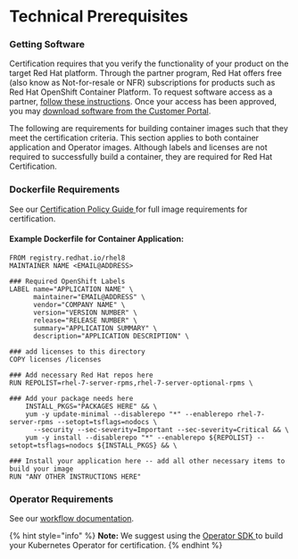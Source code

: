 # Technical Prerequisites

### Getting Software

Certification requires that you verify the functionality of your product on the target Red Hat platform. Through the partner program, Red Hat offers free (also know as Not-for-resale or NFR) subscriptions for products such as Red Hat OpenShift Container Platform. To request software access as a partner, [follow these instructions](https://redhat-connect.gitbook.io/red-hat-partner-connect-general-guide/benefits/software-access). Once your access has been approved, you may [download software from the Customer Portal](https://access.redhat.com/downloads/).

The following are requirements for building container images such that they meet the certification criteria. This section applies to both container application and Operator images. Although labels and licenses are not required to successfully build a container, they are required for Red Hat Certification.&#x20;

### Dockerfile Requirements

See our [Certification Policy Guide ](https://access.redhat.com/documentation/en-us/red\_hat\_openshift\_certification/4.9/html-single/red\_hat\_openshift\_software\_certification\_policy\_guide/index#assembly-requirements-for-container-images\_openshift-sw-cert-policy-introduction)for full image requirements for certification.

#### **Example Dockerfile for Container Application:**&#x20;

```
FROM registry.redhat.io/rhel8
MAINTAINER NAME <EMAIL@ADDRESS>

### Required OpenShift Labels 
LABEL name="APPLICATION NAME" \
      maintainer="EMAIL@ADDRESS" \
      vendor="COMPANY NAME" \
      version="VERSION NUMBER" \
      release="RELEASE NUMBER" \
      summary="APPLICATION SUMMARY" \
      description="APPLICATION DESCRIPTION" \

### add licenses to this directory
COPY licenses /licenses

### Add necessary Red Hat repos here
RUN REPOLIST=rhel-7-server-rpms,rhel-7-server-optional-rpms \

### Add your package needs here
    INSTALL_PKGS="PACKAGES HERE" && \
    yum -y update-minimal --disablerepo "*" --enablerepo rhel-7-server-rpms --setopt=tsflags=nodocs \
      --security --sec-severity=Important --sec-severity=Critical && \
    yum -y install --disablerepo "*" --enablerepo ${REPOLIST} --setopt=tsflags=nodocs ${INSTALL_PKGS} && \

### Install your application here -- add all other necessary items to build your image
RUN "ANY OTHER INSTRUCTIONS HERE"
```

### Operator Requirements&#x20;

See our [workflow documentation](https://access.redhat.com/documentation/en-us/red\_hat\_openshift\_certification/4.9/html/red\_hat\_openshift\_software\_certification\_workflow\_guide/con\_operator-certification\_openshift-sw-cert-workflow-complete-pre-certification-checklist-for-containers).

{% hint style="info" %}
**Note:** We suggest using the [Operator SDK ](https://sdk.operatorframework.io/)to build your Kubernetes Operator for certification.
{% endhint %}

###

